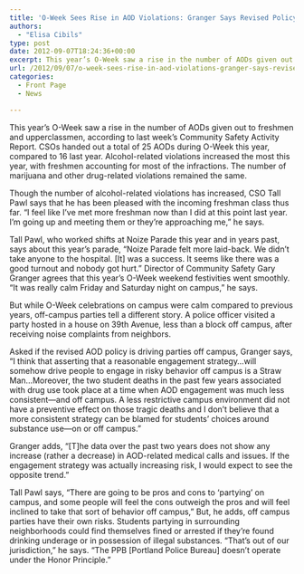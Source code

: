 ```yaml
---
title: 'O-Week Sees Rise in AOD Violations: Granger Says Revised Policy Not Driving Parties Off Campus'
authors: 
  - "Elisa Cibils"
type: post
date: 2012-09-07T18:24:36+00:00
excerpt: This year’s O-Week saw a rise in the number of AODs given out to freshmen and upperclassmen, according to last week’s Community Safety Activity Report. CSOs handed out a total of 25 AODs during O-Week this year, compared to 16 last year. Alcohol-related violations increased the most this year, with freshmen accounting for most of the infractions. The number of marijuana and other drug-related violations remained the same.
url: /2012/09/07/o-week-sees-rise-in-aod-violations-granger-says-revised-policy-not-driving-parties-off-campus/
categories:
  - Front Page
  - News

---
```

This year’s O-Week saw a rise in the number of AODs given out to freshmen and upperclassmen, according to last week’s Community Safety Activity Report. CSOs handed out a total of 25 AODs during O-Week this year, compared to 16 last year. Alcohol-related violations increased the most this year, with freshmen accounting for most of the infractions. The number of marijuana and other drug-related violations remained the same.

Though the number of alcohol-related violations has increased, CSO Tall Pawl says that he has been pleased with the incoming freshman class thus far. “I feel like I’ve met more freshman now than I did at this point last year. I’m going up and meeting them or they’re approaching me,” he says.

Tall Pawl, who worked shifts at Noize Parade this year and in years past, says about this year’s parade, “Noize Parade felt more laid-back. We didn’t take anyone to the hospital. [It] was a success. It seems like there was a good turnout and nobody got hurt.” Director of Community Safety Gary Granger agrees that this year’s O-Week weekend festivities went smoothly. “It was really calm Friday and Saturday night on campus,&#8221; he says.

But while O-Week celebrations on campus were calm compared to previous years, off-campus parties tell a different story. A police officer visited a party hosted in a house on 39th Avenue, less than a block off campus, after receiving noise complaints from neighbors.

Asked if the revised AOD policy is driving parties off campus, Granger says, “I think that asserting that a reasonable engagement strategy&#8230;will somehow drive people to engage in risky behavior off campus is a Straw Man&#8230;Moreover, the two student deaths in the past few years associated with drug use took place at a time when AOD engagement was much less consistent—and off campus. A less restrictive campus environment did not have a preventive effect on those tragic deaths and I don&#8217;t believe that a more consistent strategy can be blamed for students&#8217; choices around substance use—on or off campus.”

Granger adds, “[T]he data over the past two years does not show any increase (rather a decrease) in AOD-related medical calls and issues. If the engagement strategy was actually increasing risk, I would expect to see the opposite trend.”

Tall Pawl says, “There are going to be pros and cons to ‘partying’ on campus, and some people will feel the cons outweigh the pros and will feel inclined to take that sort of behavior off campus,” But, he adds, off campus parties have their own risks. Students partying in surrounding neighborhoods could find themselves fined or arrested if they’re found drinking underage or in possession of illegal substances. “That’s out of our jurisdiction,” he says. “The PPB [Portland Police Bureau] doesn’t operate under the Honor Principle.”